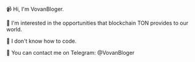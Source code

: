 📹 Hi, I'm VovanBloger. 

💎 I'm interested in the opportunities that blockchain TON provides to our world.

🧊 I don't know how to code.

📩 You can contact me on Telegram: @VovanBloger

<!---
VovanBloger/VovanBloger is a ✨ special ✨ repository because its `README.md` (this file) appears on your GitHub profile.
You can click the Preview link to take a look at your changes.
--->
